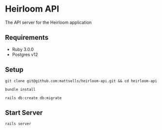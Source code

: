# Heirloom API

The API server for the Heirloom application

## Requirements

* Ruby 3.0.0
* Postgres v12

## Setup

```
git clone git@github.com:mattsells/heirloom-api.git && cd heirloom-api

bundle install

rails db:create db:migrate
```

## Start Server

```
rails server
```
